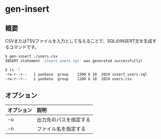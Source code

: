 # gen-insert

## 概要

CSVまたはTSVファイルを入力として与えることで、SQLのINSERT文を生成するコマンドです。

```bash
$ gen-insert ./users.csv
INSERT statement 'insert_users.sql' was generated successfully!

$ ls -l
-rw-r--r--   1 yankeno  group    2300 6 18  2024 insert_users.sql
-rw-r--r--   1 yankeno  group    1200 6 18  2024 users.csv
```

## オプション

| オプション | 説明          |
|:------|:------------|
| -o    | 出力先のパスを指定する |
| -n    | ファイル名を指定する  |
